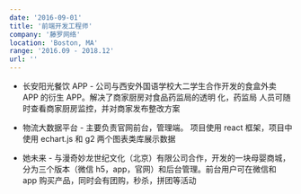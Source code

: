 ```yaml
---
date: '2016-09-01'
title: '前端开发工程师'
company: '藤罗网络'
location: 'Boston, MA'
range: '2016.09 - 2018.12'
url: ''
---
```


- 长安阳光餐饮 APP - 公司与西安外国语学校大二学生合作开发的食盒外卖 APP 的衍生 APP。解决了商家厨房对食品药监局的透明
  化，药监局 人员可随时查看商家厨房监控，并对商家发布整改方案
- 物流大数据平台 - 主要负责官网前台，管理端。 项目使用 react 框架，项目中使用 echart.js 和 g2 两个图表类库展示数据

- 她未来 - 与漫奇妙龙世纪文化（北京）有限公司合作，开发的一块母婴商城，分为三个版本（微信 h5，app，官网）和后台管理。前台用户可在微信和 app 购买产品，同时会有团购，秒杀，拼团等活动
